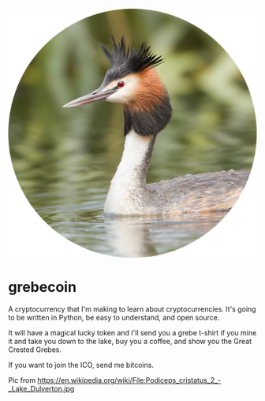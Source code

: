 ![Logo](https://github.com/jhud/grebecoin/blob/master/grebecoin_logo.png)

# grebecoin
A cryptocurrency that I'm making to learn about cryptocurrencies. It's going to be written in Python, be easy to understand, and open source.

It will have a magical lucky token and I'll send you a grebe t-shirt if you mine it and take you down to the lake, buy you a coffee, and show you the Great Crested Grebes.

If you want to join the ICO, send me bitcoins.

Pic from https://en.wikipedia.org/wiki/File:Podiceps_cristatus_2_-_Lake_Dulverton.jpg
